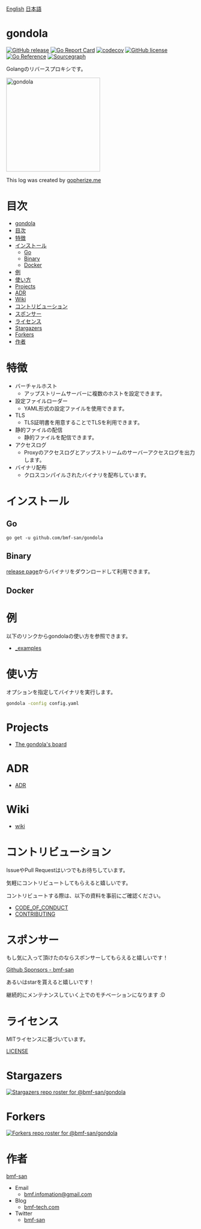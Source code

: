 [English](https://github.com/bmf-san/gondola) [日本語](https://github.com/bmf-san/gondola/blob/master/README-ja.md)

# gondola
[![GitHub release](https://img.shields.io/github/release/bmf-san/gondola.svg)](https://github.com/bmf-san/gondola/releases)
[![Go Report Card](https://goreportcard.com/badge/github.com/bmf-san/gondola)](https://goreportcard.com/report/github.com/bmf-san/gondola)
[![codecov](https://codecov.io/gh/bmf-san/gondola/branch/main/graph/badge.svg?token=ZLOLQKUD39)](https://codecov.io/gh/bmf-san/gondola)
[![GitHub license](https://img.shields.io/github/license/bmf-san/gondola)](https://github.com/bmf-san/gondola/blob/main/LICENSE)
[![Go Reference](https://pkg.go.dev/badge/github.com/bmf-san/gondola.svg)](https://pkg.go.dev/github.com/bmf-san/gondola)
[![Sourcegraph](https://sourcegraph.com/github.com/bmf-san/gondola/-/badge.svg)](https://sourcegraph.com/github.com/bmf-san/gondola?badge)

Golangのリバースプロキシです。

<img src="https://storage.googleapis.com/gopherizeme.appspot.com/gophers/22fd9b7a49eac4101fc9819578641c2e71706f6f.png" alt="gondola" title="gondola" width="250px">

This log was created by [gopherize.me](https://gopherize.me/gopher/22fd9b7a49eac4101fc9819578641c2e71706f6f)

# 目次
- [gondola](#gondola)
- [目次](#目次)
- [特徴](#特徴)
- [インストール](#インストール)
  - [Go](#go)
  - [Binary](#binary)
  - [Docker](#docker)
- [例](#例)
- [使い方](#使い方)
- [Projects](#projects)
- [ADR](#adr)
- [Wiki](#wiki)
- [コントリビューション](#コントリビューション)
- [スポンサー](#スポンサー)
- [ライセンス](#ライセンス)
- [Stargazers](#stargazers)
- [Forkers](#forkers)
- [作者](#作者)

# 特徴
- バーチャルホスト
  - アップストリームサーバーに複数のホストを設定できます。
- 設定ファイルローダー
  - YAML形式の設定ファイルを使用できます。
- TLS
  - TLS証明書を用意することでTLSを利用できます。
- 静的ファイルの配信
  - 静的ファイルを配信できます。
- アクセスログ
  - Proxyのアクセスログとアップストリームのサーバーアクセスログを出力します。
- バイナリ配布
  - クロスコンパイルされたバイナリを配布しています。

# インストール
## Go
```
go get -u github.com/bmf-san/gondola
```

## Binary
[release page](https://github.com/bmf-san/gondola/releases)からバイナリをダウンロードして利用できます。

## Docker
<!-- TODO: -->

# 例
以下のリンクからgondolaの使い方を参照できます。

- [_examples](https://github.com/bmf-san/gondola/tree/main/_examples)

# 使い方
オプションを指定してバイナリを実行します。

```sh
gondola -config config.yaml
```

# Projects
- [The gondola's board](https://github.com/users/bmf-san/projects/1/views/1)

# ADR
- [ADR](https://github.com/bmf-san/gondola/discussions?discussions_q=is%3Aopen+label%3AADR)

# Wiki
- [wiki](https://github.com/bmf-san/gondola/wiki)

# コントリビューション
IssueやPull Requestはいつでもお待ちしています。

気軽にコントリビュートしてもらえると嬉しいです。

コントリビュートする際は、以下の資料を事前にご確認ください。

- [CODE_OF_CONDUCT](https://github.com/bmf-san/godra/blob/main/.github/CODE_OF_CONDUCT.md)
- [CONTRIBUTING](https://github.com/bmf-san/godra/blob/main/.github/CONTRIBUTING.md)

# スポンサー
もし気に入って頂けたのならスポンサーしてもらえると嬉しいです！

[Github Sponsors - bmf-san](https://github.com/sponsors/bmf-san)

あるいはstarを貰えると嬉しいです！

継続的にメンテナンスしていく上でのモチベーションになります :D

# ライセンス
MITライセンスに基づいています。

[LICENSE](https://github.com/bmf-san/gondola/blob/main/LICENSE)

# Stargazers
[![Stargazers repo roster for @bmf-san/gondola](https://reporoster.com/stars/bmf-san/gondola)](https://github.com/bmf-san/gondola/stargazers)

# Forkers
[![Forkers repo roster for @bmf-san/gondola](https://reporoster.com/forks/bmf-san/gondola)](https://github.com/bmf-san/gondola/network/members)

# 作者
[bmf-san](https://github.com/bmf-san)

- Email
  - bmf.infomation@gmail.com
- Blog
  - [bmf-tech.com](http://bmf-tech.com)
- Twitter
  - [bmf-san](https://twitter.com/bmf-san)